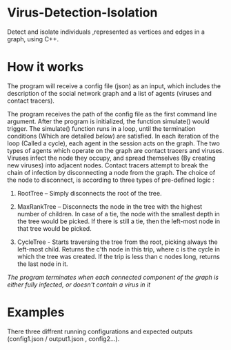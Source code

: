 # Virus-Detection-Isolation
Detect and isolate individuals ,represented as vertices and edges in a graph, using C++.

# How it works
The program will receive a config file (json) as an input, which includes the description of the
social network graph and a list of agents (viruses and contact tracers).

The program receives the path of the config file as the first command line argument. After the
program is initialized, the function simulate() would trigger. The simulate() function runs in a
loop, until the termination conditions (Which are detailed *below*) are satisfied.
In each iteration of the loop (Called a cycle), each agent in the session acts on the graph. The
two types of agents which operate on the graph are contact tracers and viruses. Viruses infect
the node they occupy, and spread themselves (By creating new viruses) into adjacent nodes.
Contact tracers attempt to break the chain of infection by disconnecting a node from the graph.
The choice of the node to disconnect, is according to three types of pre-defined logic :

1) RootTree – Simply disconnects the root of the tree.

2) MaxRankTree – Disconnects the node in the tree with the highest number of children.
In case of a tie, the node with the smallest depth in the tree would be picked. If there is still a
tie, then the left-most node in that tree would be picked.

3) CycleTree - Starts traversing the tree from the root, picking always the left-most child. Returns
the c'th node in this trip, where c is the cycle in which the tree was created. If the trip is less
than c nodes long, returns the last node in it.

*The program terminates when each connected component of the graph is either fully infected,
or doesn't contain a virus in it*

# Examples
There three diffrent running configurations and expected outputs (config1.json / output1.json , config2...).

